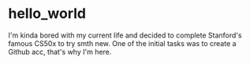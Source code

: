# hello_world
I'm kinda bored with my current life and decided to complete Stanford's famous CS50x to try smth new. One of the initial tasks was to create a Github acc, that's why I'm here.
